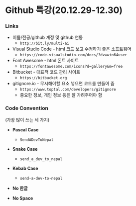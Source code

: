 # Github 특강(20.12.29-12.30)



### Links

- 이름/전공/github 계정 및 github 연동
  - `http://bit.ly/multi-ai`
- Visual Studio Code - html 코드 보고 수정하기 좋은 소프트웨어
  - `https://code.visualstudio.com/docs/?dv=win64user`
- Font Awesome - html 폰트 사이트
  - `https://fontawesome.com/icons?d=gallery&m=free` 
- Bitbucket - 대표적 코드 관리 사이트
  - `https://bitbucket.org`
- gitignore.io - 무시해야할 요소 넣으면 코드를 만들어 줌
  - `https://www.toptal.com/developers/gitignore`
  - 중요한 정보, 개인 정보 등은 잘 가려주어야 함





### Code Convention 
(가장 많이 쓰는 세 가지)

- **Pascal Case**
  - `SendADevToNepal`
- **Snake Case**
  - `send_a_dev_to_nepal`
- **Kebab Case**
  - `send-a-dev-to-nepal`

- **No 한글**
- **No Space**